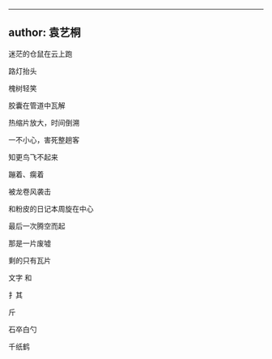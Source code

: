 
---
author: 袁艺桐
---

迷茫的仓鼠在云上跑

路灯抬头

槐树轻笑


胶囊在管道中瓦解

热缩片放大，时间倒溯

一不小心，害死整趟客


知更鸟飞不起来

蹦着、瘸着

被龙卷风袭击

和粉皮的日记本周旋在中心

最后一次腾空而起 

那是一片废墟

剩的只有瓦片

文字 和 

扌其 

斤 

石卒白勺

千纸鹤

